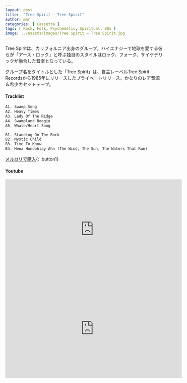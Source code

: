 ```yaml
---
layout: post
title:  "Tree Spirit – Tree Spirit"
author: mmr
categories: [ Cassette ]
tags: [ Rock, Folk, Psychedelic, Spiritual, 80s ]
image: ../assets/images/Tree Spirit – Tree Spirit.jpg
---
```


Tree Spiritは、カリフォルニア出身のグループ。ハイエナジーで地球を愛する彼らが「アース・ロック」と呼ぶ独自のスタイルはロック、フォーク、サイケデリックが融合した音楽となっている。

グループ名をタイトルとした「Tree Spirit」は、自主レーベルTree Spirit Recordsから1985年にリリースしたプライベートリリース。かなりのレア音源＆希少カセットテープ。

#### Tracklist
```md
A1. Swamp Song
A2. Heavy Times
A3. Lady Of The Ridge
A4. Swampland Boogie
A5. Whale/Heart Song

B1. Standing On The Rock
B2. Mystic Child
B3. Time To Know
B4. Hena Hondohlay Ahn (The Wind, The Sun, The Waters That Run)
```

[メルカリで購入](https://jp.mercari.com/item/m44768758537?afid=6142608987){: .button1}

#### Youtube 
<iframe width="560" height="315" src="https://www.youtube.com/embed/MTE3YbLIWsU?si=JfP0QW0IGyLoo74s" title="YouTube video player" frameborder="0" allow="accelerometer; autoplay; clipboard-write; encrypted-media; gyroscope; picture-in-picture; web-share" referrerpolicy="strict-origin-when-cross-origin" allowfullscreen></iframe>

<iframe width="560" height="315" src="https://www.youtube.com/embed/5hFven7nzYk?si=U_1r4ZnkVgUl0Vjw" title="YouTube video player" frameborder="0" allow="accelerometer; autoplay; clipboard-write; encrypted-media; gyroscope; picture-in-picture; web-share" referrerpolicy="strict-origin-when-cross-origin" allowfullscreen></iframe>